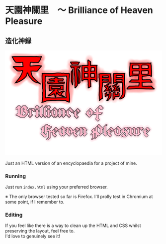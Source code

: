 # 天園神關里　～ Brilliance of Heaven Pleasure
## 造化神録

![天園神關里](./img/art/天園神關里.png "天園神關里　～ Brilliance of Heaven Pleasure")

Just an HTML version of an encyclopaedia for a project of mine.

### Running

Just run `index.html` using your preferred browser.

※ The only browser tested so far is Firefox. I'll prolly test in Chromium at some point, if I remember to.

### Editing

If you feel like there is a way to clean up the HTML and CSS whilst preserving the layout, feel free to.\
I'd love to genuinely see it!
